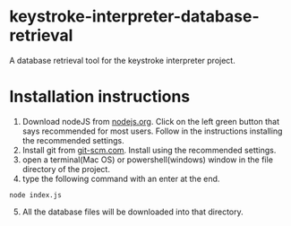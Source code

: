 # keystroke-interpreter-database-retrieval
A database retrieval tool for the keystroke interpreter project.

# Installation instructions
1. Download nodeJS from <a href="https://nodejs.org">nodejs.org</a>. Click on the left green button that says recommended for most users. Follow in the instructions installing the recommended settings.
2. Install git from <a href="https://git-scm.com">git-scm.com</a>. Install using the recommended settings.
3. open a terminal(Mac OS) or powershell(windows) window in the file directory of the project.
4. type the following command with an enter at the end.
```
node index.js 
```
5. All the database files will be downloaded into that directory.
